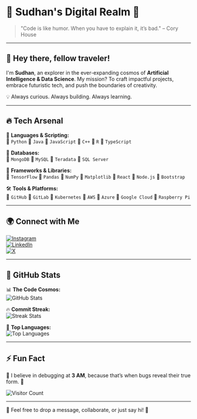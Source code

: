 <!-- 🚀 WELCOME TO MY GITHUB UNIVERSE -->
# 🌌 Sudhan's Digital Realm 🚀

> "Code is like humor. When you have to explain it, it’s bad." – Cory House

---

## 👋 Hey there, fellow traveler!  
I'm **Sudhan**, an explorer in the ever-expanding cosmos of **Artificial Intelligence & Data Science**. My mission? To craft impactful projects, embrace futuristic tech, and push the boundaries of creativity. 

💡 Always curious. Always building. Always learning.

---

## 🔥 Tech Arsenal  
🎯 **Languages & Scripting:**  
🔹 `Python` 🔹 `Java` 🔹 `JavaScript` 🔹 `C++` 🔹 `R` 🔹 `TypeScript`  

📡 **Databases:**  
🔹 `MongoDB` 🔹 `MySQL` 🔹 `Teradata` 🔹 `SQL Server`

🚀 **Frameworks & Libraries:**  
🔹 `TensorFlow` 🔹 `Pandas` 🔹 `NumPy` 🔹 `Matplotlib` 🔹 `React` 🔹 `Node.js` 🔹 `Bootstrap`

🛠 **Tools & Platforms:**  
🔹 `GitHub` 🔹 `GitLab` 🔹 `Kubernetes` 🔹 `AWS` 🔹 `Azure` 🔹 `Google Cloud` 🔹 `Raspberry Pi`

---

## 🌍 Connect with Me  
[![Instagram](https://img.shields.io/badge/-Instagram-E4405F?style=for-the-badge&logo=instagram&logoColor=white)](https://instagram.com/hhs_7304)  
[![LinkedIn](https://img.shields.io/badge/-LinkedIn-0077B5?style=for-the-badge&logo=linkedin&logoColor=white)](https://linkedin.com/in/hariharasudhan)  
[![X](https://img.shields.io/badge/-X-000000?style=for-the-badge&logo=X&logoColor=white)](https://x.com/hhs_7304)  

---

## 🎯 GitHub Stats  
📊 **The Code Cosmos:**  
![GitHub Stats](https://github-readme-stats.vercel.app/api?username=Hhs7304&show_icons=true&theme=midnight-purple&hide_border=true)

🔥 **Commit Streak:**  
![Streak Stats](https://github-readme-streak-stats.herokuapp.com/?user=Hhs7304&theme=midnight-purple&hide_border=true)

📌 **Top Languages:**  
![Top Languages](https://github-readme-stats.vercel.app/api/top-langs/?username=Hhs7304&layout=compact&theme=midnight-purple&hide_border=true)

---

## ⚡ Fun Fact  
🎲 I believe in debugging at **3 AM**, because that’s when bugs reveal their true form. 🦠

![Visitor Count](https://visitcount.itsvg.in/api?id=Hhs7304&icon=2&color=3)

---

💬 Feel free to drop a message, collaborate, or just say hi! 🚀
